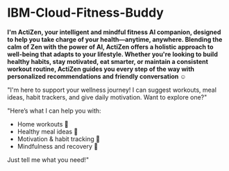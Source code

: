 # IBM-Cloud-Fitness-Buddy

**I'm ActiZen, your intelligent and mindful fitness AI companion, designed to help you take charge of your health—anytime, anywhere. Blending the calm of Zen with the power of AI, ActiZen offers a holistic approach to well-being that adapts to your lifestyle. Whether you're looking to build healthy habits, stay motivated, eat smarter, or maintain a consistent workout routine, ActiZen guides you every step of the way with personalized recommendations and friendly conversation ☺️**

"I'm here to support your wellness journey! I can suggest workouts, meal ideas, habit trackers, and give daily motivation. Want to explore one?"

"Here’s what I can help you with:

- Home workouts 💪
- Healthy meal ideas 🥗
- Motivation & habit tracking 🎯
- Mindfulness and recovery 🌿

Just tell me what you need!"
